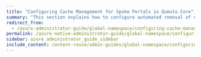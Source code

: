 ```yaml
---
title: "Configuring Cache Management for Spoke Portals in Qumulo Core"
summary: "This section explains how to configure automated removal of cached data from spoke portals and how to remove cached directories and files from spoke portals by using the <code>qq</code> CLI."
redirect_from:
  - /azure-administrator-guide/global-namespace/configuring-cache-management-for-spoke-portals.html
permalink: /azure-native-administrator-guide/global-namespace/configuring-cache-management-for-spoke-portals.html
sidebar: azure_administrator_guide_sidebar
include_content: content-reuse/admin-guides/global-namespace/configuring-cache-management-for-spoke-portals.md
---
```

